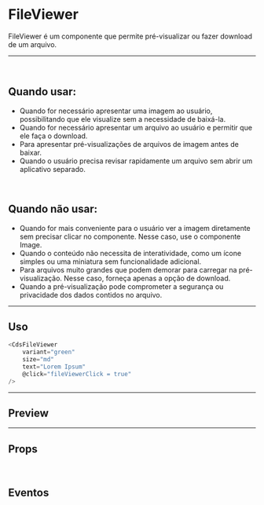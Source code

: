 # FileViewer

 FileViewer é um componente que permite pré-visualizar ou fazer download de um arquivo.

---
<br>

## Quando usar:
- Quando for necessário apresentar uma imagem ao usuário, possibilitando que ele visualize sem a necessidade de baixá-la.
- Quando for necessário apresentar um arquivo ao usuário e permitir que ele faça o download.
- Para apresentar pré-visualizações de arquivos de imagem antes de baixar.
- Quando o usuário precisa revisar rapidamente um arquivo sem abrir um aplicativo separado.

<br>

## Quando não usar:
- Quando for mais conveniente para o usuário ver a imagem diretamente sem precisar clicar no componente. Nesse caso, use o componente Image.
- Quando o conteúdo não necessita de interatividade, como um ícone simples ou uma miniatura sem funcionalidade adicional.
- Para arquivos muito grandes que podem demorar para carregar na pré-visualização. Nesse caso, forneça apenas a opção de download.
- Quando a pré-visualização pode comprometer a segurança ou privacidade dos dados contidos no arquivo.

---

## Uso

```js
<CdsFileViewer
	variant="green"
	size="md"
	text="Lorem Ipsum"
	@click="fileViewerClick = true"
/>
```

---

## Preview

<PreviewBuilder
	:args
	:component="CdsFileViewer"
	:events
/>

---

## Props

<APITable
	name="CdsFileViewer"
	section="props"
/>
<br>

## Eventos

<APITable
	name="CdsFileViewer"
	section="events"
/>
<br>

<script setup>
import { ref } from 'vue';
import CdsFileViewer from '@/components/FileViewer.vue';

const events = [
	'close',
	'download-click'
];

const args = ref({
	label: 'Comprovante de residência',
	fileUrl: "https://images.pexels.com/photos/1254140/pexels-photo-1254140.jpeg",
	variant: 'green',
});
</script>
